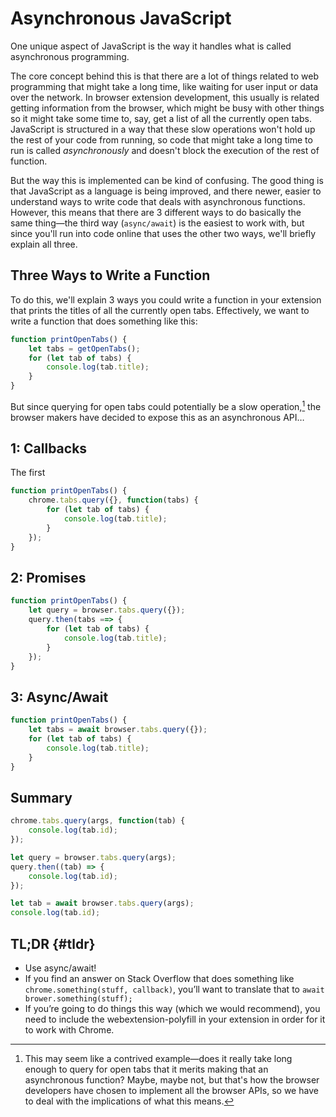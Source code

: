 # Asynchronous JavaScript

One unique aspect of JavaScript is the way it handles what is called asynchronous programming.

The core concept behind this is that there are a lot of things related to web programming that might take a long time, like waiting for user input or data over the network. In browser extension development, this usually is related getting information from the browser, which might be busy with other things so it might take some time to, say, get a list of all the currently open tabs. JavaScript is structured in a way that these slow operations won't hold up the rest of your code from running, so code that might take a long time to run is called *asynchronously* and doesn't block the execution of the rest of function.

But the way this is implemented can be kind of confusing. The good thing is that JavaScript as a language is being improved, and there newer, easier to understand ways to write code that deals with asynchronous functions. However, this means that there are 3 different ways to do basically the same thing—the third way (`async/await`) is the easiest to work with, but since you'll run into code online that uses the other two ways, we'll briefly explain all three.

## Three Ways to Write a Function

To do this, we'll explain 3 ways you could write a function in your extension that prints the titles of all the currently open tabs. Effectively, we want to write a function that does something like this:

```js
function printOpenTabs() {
    let tabs = getOpenTabs();
    for (let tab of tabs) {
        console.log(tab.title);
    }
}
```

But since querying for open tabs could potentially be a slow operation,[^1] the browser makers have decided to expose this as an asynchronous API…

[^1]: This may seem like a contrived example—does it really take long enough to query for open tabs that it merits making that an asynchronous function? Maybe, maybe not, but that's how the browser developers have chosen to implement all the browser APIs, so we have to deal with the implications of what this means.

## 1: Callbacks

The first 

```js
function printOpenTabs() {
    chrome.tabs.query({}, function(tabs) {
        for (let tab of tabs) {
            console.log(tab.title);
        }
    });
}
```

## 2: Promises

```js
function printOpenTabs() {
    let query = browser.tabs.query({});
    query.then(tabs ==> {
        for (let tab of tabs) {
            console.log(tab.title);
        }
    });
}
```

## 3: Async/Await

```js
function printOpenTabs() {
    let tabs = await browser.tabs.query({});
    for (let tab of tabs) {
        console.log(tab.title);
    }
}
```

## Summary

```js
chrome.tabs.query(args, function(tab) {
	console.log(tab.id);
});

let query = browser.tabs.query(args);
query.then((tab) => {
	console.log(tab.id);
});

let tab = await browser.tabs.query(args);
console.log(tab.id);
```

## TL;DR {#tldr}

* Use async/await!
* If you find an answer on Stack Overflow that does something like `chrome.something(stuff, callback)`, you’ll want to translate that to `await brower.something(stuff);`
* If you’re going to do things this way \(which we would recommend\), you need to include the webextension-polyfill in your extension in order for it to work with Chrome.



